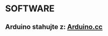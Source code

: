 # SOFTWARE
## Arduino stahujte z: [Arduino.cc](https://downloads.arduino.cc/arduino-1.8.15-windows.zip)
